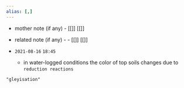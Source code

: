 ```yaml
---
alias: [,]
---
```

- mother note (if any)
		- [[]] [[]]
- related note (if any) -
		- [[]] [[]]


- `2021-08-16`  `18:45`
	- in water-logged conditions the color of top soils changes due to `reduction reactions`

```query
"gleyisation"
```
